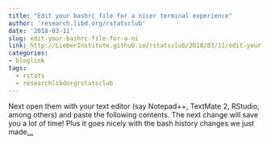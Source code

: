 ```yaml
---
title: "Edit your bashrc file for a nicer terminal experience"
author: 'research.libd.org/rstatsclub'
date: '2018-03-11'
slug: edit-your-bashrc-file-for-a-ni
link: http://LieberInstitute.github.io/rstatsclub/2018/03/11/edit-your-bashrc-file-for-a-nicer-terminal-experience/
categories:
- bloglink
tags:
  - rstats
  - researchlibdorgrstatsclub
---
```


Next open them with your text editor (say Notepad++, TextMate 2, RStudio, among others) and paste the following contents. The next change will save you a lot of time! Plus it goes nicely with the bash history changes we just made[... <i class="fas fa-external-link-alt"></i>](http://LieberInstitute.github.io/rstatsclub/2018/03/11/edit-your-bashrc-file-for-a-nicer-terminal-experience/)

